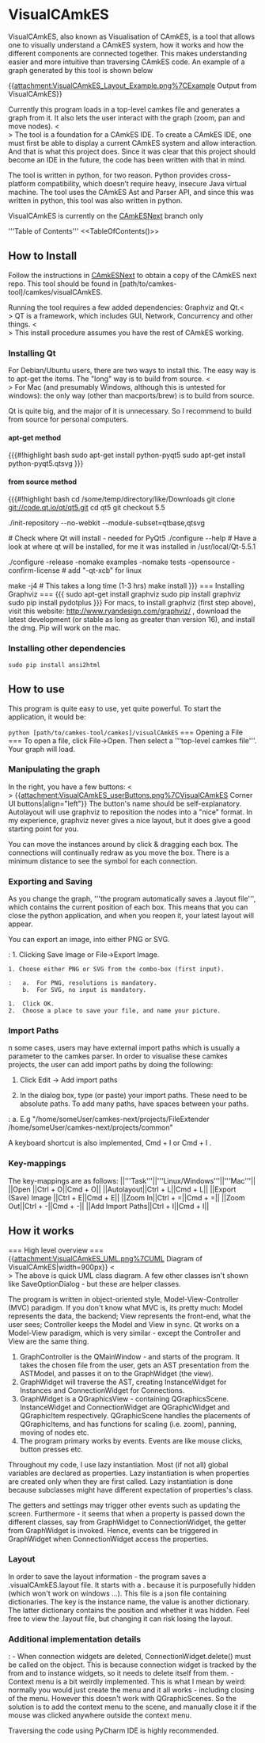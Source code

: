 # VisualCAmkES
 VisualCAmkES, also known as Visualisation of CAmkES, is
a tool that allows one to visually understand a CAmkES system, how it
works and how the different components are connected together. This
makes understanding easier and more intuitive than traversing CAmkES
code. An example of a graph generated by this tool is shown below

{{<attachment:VisualCAmkES_Layout_Example.png%7CExample> Output from
VisualCAmkES}}

Currently this program loads in a top-level camkes file and generates a
graph from it. It also lets the user interact with the graph (zoom, pan
and move nodes). <<BR>> The tool is a foundation for a
CAmkES IDE. To create a CAmkES IDE, one must first be able to display a
current CAmkES system and allow interaction. And that is what this
project does. Since it was clear that this project should become an IDE
in the future, the code has been written with that in mind.

The tool is written in python, for two reason. Python provides
cross-platform compatibility, which doesn’t require heavy, insecure Java
virtual machine. The tool uses the CAmkES Ast and Parser API, and since
this was written in python, this tool was also written in python.

VisualCAmkES is currently on the [CAmkESNext](../CAmkESNext) branch only

'''Table of Contents''' <<TableOfContents()>>

## How to Install
 Follow the instructions in [CAmkESNext](../CAmkESNext) to
obtain a copy of the CAmkES next repo. This tool should be found in
[path/to/camkes-tool]/camkes/visualCAmkES.

Running the tool requires a few added dependencies: Graphviz and
Qt.<<BR>> QT is a framework, which includes GUI, Network,
Concurrency and other things. <<BR>> This install procedure
assumes you have the rest of CAmkES working.

### Installing Qt
 For Debian/Ubuntu users, there are two ways to
install this. The easy way is to apt-get the items. The "long" way is to
build from source. <<BR>> For Mac (and presumably Windows,
although this is untested for windows): the only way (other than
macports/brew) is to build from source.

Qt is quite big, and the major of it is unnecessary. So I recommend to
build from source for personal computers.

#### apt-get method
 {{{\#!highlight bash sudo apt-get install
python-pyqt5 sudo apt-get install python-pyqt5.qtsvg }}}

#### from source method
 {{{\#!highlight bash cd
/some/temp/directory/like/Downloads git clone
<git://code.qt.io/qt/qt5.git> cd qt5 git checkout 5.5

./init-repository --no-webkit --module-subset=qtbase,qtsvg

\# Check where Qt will install - needed for PyQt5 ./configure --help \#
Have a look at where qt will be installed, for me it was installed in
/usr/local/Qt-5.5.1

./configure -release -nomake examples -nomake tests -opensource
-confirm-license \# add "-qt-xcb" for linux

make -j4 \# This takes a long time (1-3 hrs) make install }}} ===
Installing Graphviz === {{{ sudo apt-get install graphviz sudo pip
install graphviz sudo pip install pydotplus }}} For macs, to install
graphviz (first step above), visit this website:
<http://www.ryandesign.com/graphviz/> , download the latest development
(or stable as long as greater than version 16), and install the dmg. Pip
will work on the mac.

### Installing other dependencies
 ` sudo pip install ansi2html `
## How to use
 This program is quite easy to use, yet quite powerful.
To start the application, it would be:

` python [path/to/camkes-tool/camkes]/visualCAmkES ` === Opening a
File === To open a file, click File->Open. Then select a '''top-level
camkes file'''. Your graph will load.

### Manipulating the graph
 In the right, you have a few buttons:
<<BR>>
{{<attachment:VisualCAmkES_userButtons.png%7CVisualCAmkES> Corner UI
buttons|align="left"}} The button's name should be self-explanatory.
Autolayout will use graphviz to reposition the nodes into a "nice"
format. In my experience, graphviz never gives a nice layout, but it
does give a good starting point for you.

You can move the instances around by click & dragging each box. The
connections will continually redraw as you move the box. There is a
minimum distance to see the symbol for each connection.

### Exporting and Saving
 As you change the graph, '''the program
automatically saves a .layout file''', which contains the current
position of each box. This means that you can close the python
application, and when you reopen it, your latest layout will appear.

You can export an image, into either PNG or SVG.

:   1.  Clicking Save Image or File->Export Image.

    1. Choose either PNG or SVG from the combo-box (first input).

    :   a.  For PNG, resolutions is mandatory.
        b.  For SVG, no input is mandatory.

    1.  Click OK.
    2.  Choose a place to save your file, and name your picture.

### Import Paths


n some cases, users may have external import paths which is usually a
parameter to the camkes parser. In order to visualise these camkes
projects, the user can add import paths by doing the following:

  1.  Click Edit -> Add import paths
 
  1. In the dialog box, type (or paste) your import paths. These need to be absolute paths. To add many paths, have spaces between your paths.
 
  :   a.  E.g "/home/someUser/camkes-next/projects/FileExtender
          /home/someUser/camkes-next/projects/common"
 
A keyboard shortcut is also implemented, Cmd + I or Cmd + I .

### Key-mappings


The key-mappings are as follows:
||'''Task'''||'''Linux/Windows'''||'''Mac'''|| ||Open ||Ctrl + O||Cmd +
O|| ||Autolayout||Ctrl + L||Cmd + L|| ||Export (Save) Image ||Ctrl +
E||Cmd + E|| ||Zoom In||Ctrl + =||Cmd + =|| ||Zoom Out||Ctrl + -||Cmd +
-|| ||Add Import Paths||Ctrl + I||Cmd + I||

## How it works
 === High level overview ===
{{<attachment:VisualCAmkES_UML.png%7CUML> Diagram of
VisualCAmkES|width=900px}} <<BR>> The above is quick UML
class diagram. A few other classes isn't shown like SaveOptionDialog -
but these are helper classes.

The program is written in object-oriented style, Model-View-Controller
(MVC) paradigm. If you don't know what MVC is, its pretty much: Model
represents the data, the backend; View represents the front-end, what
the user sees; Controller keeps the Model and View in sync. Qt works on
a Model-View paradigm, which is very similar - except the Controller and
View are the same thing.

  1.  GraphController is the QMainWindow - and starts of the program. It
      takes the chosen file from the user, gets an AST presentation from
      the ASTModel, and passes it on to the GraphWidget (the view).
  2.  GraphWidget will traverse the AST, creating InstanceWidget for
      Instances and ConnectionWidget for Connections.
  3.  GraphWidget is a QGraphicsView - containing QGraphicsScene.
      InstanceWidget and ConnectionWidget are QGraphicWidget and
      QGraphicItem respectively. QGraphicScene handles the placements of
      QGraphicItems, and has functions for scaling (i.e. zoom), panning,
      moving of nodes etc.
  4.  The program primary works by events. Events are like mouse clicks,
      button presses etc.

Throughout my code, I use lazy instantiation. Most (if not all) global
variables are declared as properties. Lazy instantiation is when
properties are created only when they are first called. Lazy
instantiation is done because subclasses might have different
expectation of properties's class.

The getters and settings may trigger other events such as updating the
screen. Furthermore - it seems that when a property is passed down the
different classes, say from GraphWidget to ConnectionWidget, the getter
from GraphWidget is invoked. Hence, events can be triggered in
GraphWidget when ConnectionWidget access the properties.

### Layout
 In order to save the layout information - the program
saves a .visualCAmkES.layout file. It starts with a . because it is
purposefully hidden (which won't work on windows ...). This file is a
json file containing dictionaries. The key is the instance name, the
value is another dictionary. The latter dictionary contains the position
and whether it was hidden. Feel free to view the .layout file, but
changing it can risk losing the layout.

### Additional implementation details


:   -   When connection widgets are deleted, ConnectionWidget.delete()
        must be called on the object. This is because connection widget
        is tracked by the from and to instance widgets, so it needs to
        delete itself from them.
    -   Context menu is a bit weirdly implemented. This is what I mean
        by weird: normally you would just create the menu and it all
        works - including closing of the menu. However this doesn't work
        with QGraphicScenes. So the solution is to add the context menu
        to the scene, and manually close it if the mouse was clicked
        anywhere outside the context menu.

Traversing the code using PyCharm IDE is highly recommended.
